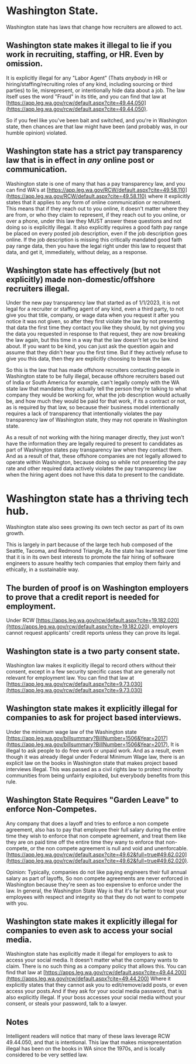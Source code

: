 # Washington State.

Washington state has laws that change how recruiters are allowed to act.

## Washington state makes it illegal to lie if you work in recruiting, staffing, or HR. Even by omission.

It is explicitly illegal for any "Labor Agent" (Thats *anybody* in HR or hiring/staffing/recruiting roles of any kind, including sourcing or third parties) to lie, misrepresent, or intentionally hide data about a job. The law itself uses the word "Fraud" in its title, and you can find that law at [https://app.leg.wa.gov/rcw/default.aspx?cite=49.44.050](https://app.leg.wa.gov/rcw/default.aspx?cite=49.44.050).

So if you feel like you've been bait and switched, and you're in Washington state, then chances are that law might have been (and probably was, in our humble opinion) violated.

## Washington state has a strict pay transparency law that is in effect in *any* online post or communication.

Washington state is one of many that has a pay transparency law, and you can find WA's at [https://app.leg.wa.gov/RCW/default.aspx?cite=49.58.110](https://app.leg.wa.gov/RCW/default.aspx?cite=49.58.110) where it explicitly states that it applies to any form of online communication or recruitment. This means that if they reach out to you online, it doesn't matter where they are from, or who they claim to represent, if they reach out to you online, or over a phone, under this law they MUST answer these questions and not doing so is explicitly illegal. It also explicitly requires a good faith pay range be placed on every posted job description, even if the job description goes online. If the job description is missing this critically mandated good faith pay range data, then you have the legal right under this law to request that data, and get it, immediately, without delay, as a response.

## Washington state has effectively (but not explicitly) made non-domestic/offshore recruiters illegal.

Under the new pay transparency law that started as of 1/1/2023, it is not legal for a recruiter or staffing agent of any kind, even a third party, to not give you that title, company, or wage data when you request it after you notice it was not given, so after they first violate the law by not presenting that data the first time they contact you like they should, by not giving you the data you requested in response to that request, they are now breaking the law again, but this time in a way that the law doesn't let you be kind about. If you want to be kind, you can just ask the question again and assume that they didn't hear you the first time. But if they actively refuse to give you this data, then they are explicitly choosing to break the law.

So this is the law that has made offshore recruiters contacting people in Washington state to be fully illegal, because offshore recruiters based out of India or South America for example, can't legally comply with the WA state law that mandates they actually tell the person they're talking to what company they would be working for, what the job description would actually be, and how much they would be paid for that work, if its a contract or not, as is required by that law, so because their business model intentionally requires a lack of transparency that intentionally violates the pay transparency law of Washington state, they may not operate in Washington state.

As a result of not working with the hiring manager directly, they just won't have the information they are legally required to present to candidates as part of Washington states pay transparency law when they contact them. And as a result of that, these offshore companies are not legally allowed to operate within Washington, because doing so while not presenting the pay rate and other required data actively violates the pay transparency law when the hiring agent does not have this data to present to the candidate.

# Washington state has a thriving tech hub.
Washington state also sees growing its own tech sector as part of its own growth.

This is largely in part because of the large tech hub composed of the Seattle, Tacoma, and Redmond Triangle, As the state has learned over time that it is in its own best interests to promote the fair hiring of software engineers to assure healthy tech companies that employ them fairly and ethically, in a sustainable way.

## The burden of proof is on Washington employers to prove that a credit report is needed for employment.

Under RCW [https://apps.leg.wa.gov/rcw/default.aspx?cite=19.182.020]{https://apps.leg.wa.gov/rcw/default.aspx?cite=19.182.020), employers cannot request applicants' credit reports unless they can prove its legal.

## Washington state is a two party consent state.

Washington law makes it explicitly illegal to record others without their consent, except in a few security specific cases that are generally not relevant for employment law. You can find that law at [https://app.leg.wa.gov/rcw/default.aspx?cite=9.73.030](https://app.leg.wa.gov/rcw/default.aspx?cite=9.73.030)


## Washington state makes it explicitly illegal for companies to ask for project based interviews.

Under the minimum wage law of the Washington state [https://app.leg.wa.gov/billsummary?BillNumber=1506&Year=2017](https://app.leg.wa.gov/billsummary?BillNumber=1506&Year=2017), It is illegal to ask people to do free work or unpaid work. And as a result, even though it was already illegal under Federal Minimum Wage law, there is an explicit law on the books in Washington state that makes project based interviews illegal. This was passed as a civil rights law to protect minority communities from being unfairly exploited, but everybody benefits from this rule.

## Washington State Requires "Garden Leave" to enforce Non-Competes.

Any company that does a layoff and tries to enforce a non compete agreement, also has to pay that employee their full salary during the entire time they wish to enforce that non compete agreement, and treat them like they are on paid time off the entire time they wany to enforce that non-compete, or the non compete agreement is null and void and unenforcable. [https://app.leg.wa.gov/rcw/default.aspx?cite=49.62&full=true#49.62.020](https://app.leg.wa.gov/rcw/default.aspx?cite=49.62&full=true#49.62.020).

Opinion: Typically, companies do not like paying engineers their full annual salary as part of layoffs, So non compete agreements are never enforced in Washington because they're seen as too expensive to enforce under the law. In general, the Washington State Way is that it's far better to treat your employees with respect and integrity so that they do not want to compete with you.

## Washington state makes it explicitly illegal for companies to even ask to access your social media.

Washington state has explicitly made it illegal for employers to ask to access your social media. It doesn't matter what the company wants to claim. There is no such thing as a company policy that allows this. You can find that law at [https://apps.leg.wa.gov/rcw/default.aspx?cite=49.44.200](https://apps.leg.wa.gov/rcw/default.aspx?cite=49.44.200) Where it explicitly states that they cannot ask you to edit/remove/add posts, or even access your posts.And if they ask for your social media password, that is also explicitly illegal. If your boss accesses your social media without your consent, or steals your password, talk to a lawyer.

## Notes

Intelligent readers will notice that many of these laws leverage RCW 49.44.050, and that is intentional. This law that makes misrepresentation illegal has been on the books in WA since the 1970s, and is locally considered to be very settled law.
